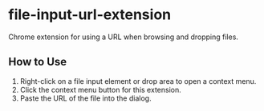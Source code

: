 # file-input-url-extension
Chrome extension for using a URL when browsing and dropping files.

## How to Use
1. Right-click on a file input element or drop area to open a context menu.
2. Click the context menu button for this extension.
3. Paste the URL of the file into the dialog.
